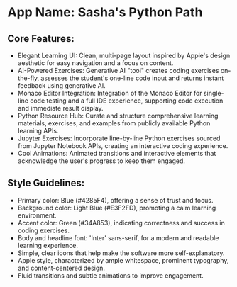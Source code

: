 # **App Name**: Sasha's Python Path

## Core Features:

- Elegant Learning UI: Clean, multi-page layout inspired by Apple's design aesthetic for easy navigation and a focus on content.
- AI-Powered Exercises: Generative AI "tool" creates coding exercises on-the-fly, assesses the student's one-line code input and returns instant feedback using generative AI.
- Monaco Editor Integration: Integration of the Monaco Editor for single-line code testing and a full IDE experience, supporting code execution and immediate result display.
- Python Resource Hub: Curate and structure comprehensive learning materials, exercises, and examples from publicly available Python learning APIs.
- Jupyter Exercises: Incorporate line-by-line Python exercises sourced from Jupyter Notebook APIs, creating an interactive coding experience.
- Cool Animations: Animated transitions and interactive elements that acknowledge the user's progress to keep them engaged.

## Style Guidelines:

- Primary color: Blue (#4285F4), offering a sense of trust and focus.
- Background color: Light Blue (#E3F2FD), promoting a calm learning environment.
- Accent color: Green (#34A853), indicating correctness and success in coding exercises.
- Body and headline font: 'Inter' sans-serif, for a modern and readable learning experience.
- Simple, clear icons that help make the software more self-explanatory.
- Apple style, characterized by ample whitespace, prominent typography, and content-centered design.
- Fluid transitions and subtle animations to improve engagement.